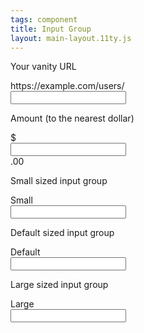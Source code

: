 ```yaml
---
tags: component
title: Input Group
layout: main-layout.11ty.js
---
```


<label for="basic-url">Your vanity URL</label>

<div class="input-group mb-3">
  <div class="input-group-prepend">
    <span class="input-group-text" id="basic-addon1">https://example.com/users/</span>
  </div>
  <input type="text" class="form-control" id="basic-url" aria-describedby="basic-addon1">
</div>

<label for="amount">Amount (to the nearest dollar)</label>

<div class="input-group mb-3">
  <div class="input-group-prepend">
    <span class="input-group-text" id="basic-addon2">$</span>
  </div>
  <input type="text" class="form-control" id="amount" aria-describedby="basic-addon2">
   <div class="input-group-append">
    <span class="input-group-text">.00</span>
  </div>
</div>

<label for="small-example">Small sized input group</label>

<div class="input-group input-group-sm mb-3">
  <div class="input-group-prepend">
    <span class="input-group-text" id="inputGroup-sizing-sm">Small</span>
  </div>
  <input type="text" class="form-control" id="small-example" aria-describedby="inputGroup-sizing-sm">
</div>

<label for="default-example">Default sized input group</label>

<div class="input-group mb-3">
  <div class="input-group-prepend">
    <span class="input-group-text" id="inputGroup-sizing-default">Default</span>
  </div>
  <input type="text" class="form-control" id="default-example" aria-describedby="inputGroup-sizing-default">
</div>

<label for="large-example">Large sized input group</label>

<div class="input-group input-group-lg">
  <div class="input-group-prepend">
    <span class="input-group-text" id="inputGroup-sizing-lg">Large</span>
  </div>
  <input type="text" class="form-control" id="large-example" aria-describedby="inputGroup-sizing-lg">
</div>

